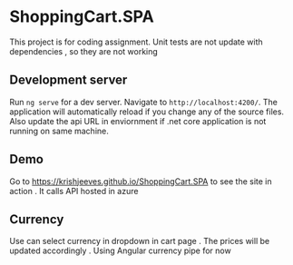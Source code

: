 # ShoppingCart.SPA
This project is for coding assignment. Unit tests are not update with dependencies , so they are not working

## Development server

Run `ng serve` for a dev server. Navigate to `http://localhost:4200/`. The application will automatically reload if you change any of the source files. Also update the api URL in enviornment if .net core application is not running on same machine.

## Demo
Go to https://krishjeeves.github.io/ShoppingCart.SPA to see the site in action . It calls API hosted in azure

## Currency
Use can select currency in dropdown in cart page . The prices will be updated accordingly . Using Angular currency pipe for now
